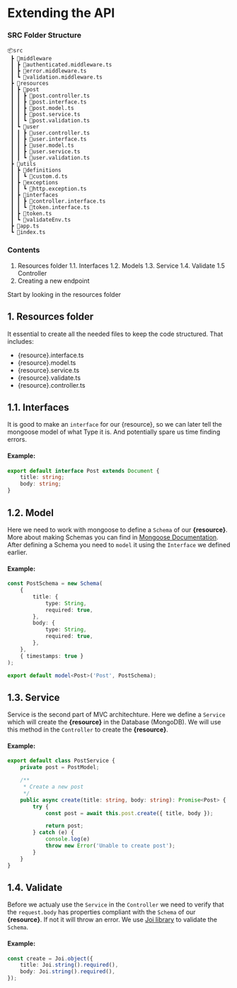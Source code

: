 # Extending the API
### SRC Folder Structure
```
📦src
 ┣ 📂middleware
 ┃ ┣ 📜authenticated.middleware.ts
 ┃ ┣ 📜error.middleware.ts
 ┃ ┗ 📜validation.middleware.ts
 ┣ 📂resources
 ┃ ┣ 📂post
 ┃ ┃ ┣ 📜post.controller.ts
 ┃ ┃ ┣ 📜post.interface.ts
 ┃ ┃ ┣ 📜post.model.ts
 ┃ ┃ ┣ 📜post.service.ts
 ┃ ┃ ┗ 📜post.validation.ts
 ┃ ┗ 📂user
 ┃ ┃ ┣ 📜user.controller.ts
 ┃ ┃ ┣ 📜user.interface.ts
 ┃ ┃ ┣ 📜user.model.ts
 ┃ ┃ ┣ 📜user.service.ts
 ┃ ┃ ┗ 📜user.validation.ts
 ┣ 📂utils
 ┃ ┣ 📂definitions
 ┃ ┃ ┗ 📜custom.d.ts
 ┃ ┣ 📂exceptions
 ┃ ┃ ┗ 📜http.exception.ts
 ┃ ┣ 📂interfaces
 ┃ ┃ ┣ 📜controller.interface.ts
 ┃ ┃ ┗ 📜token.interface.ts
 ┃ ┣ 📜token.ts
 ┃ ┗ 📜validateEnv.ts
 ┣ 📜app.ts
 ┗ 📜index.ts
```

### Contents
1. Resources folder
    1.1. Interfaces
    1.2. Models
    1.3. Service
    1.4. Validate 
    1.5 Controller
2. Creating a new endpoint

Start by looking in the resources folder
## 1. Resources folder
It essential to create all the needed files to keep the code structured. That includes: 
- {resource}.interface.ts
- {resource}.model.ts
- {resource}.service.ts
- {resource}.validate.ts
- {resource}.controller.ts

## 1.1. Interfaces
It is good to make an `interface` for our {resource}, so we can later tell the mongoose model of what Type it is. And potentially spare us time finding errors.
#### Example:
```typescript
export default interface Post extends Document {
    title: string;
    body: string;
}
```

## 1.2. Model
Here we need to work with mongoose to define a `Schema` of our __{resource}__. More about making Schemas you can find in [Mongoose Documentation](https://mongoosejs.com/docs/guide.html). After defining a Schema you need to `model` it using the `Interface` we defined earlier.
#### Example:
```typescript
const PostSchema = new Schema(
    {
        title: {
            type: String,
            required: true,
        },
        body: {
            type: String,
            required: true,
        },
    },
    { timestamps: true }
);

export default model<Post>('Post', PostSchema);
```

## 1.3. Service
Service is the second part of MVC architechture. Here we define a `Service` which will create the __{resource}__ in the Database (MongoDB). We will use this method in the `Controller` to create the __{resource}__.
#### Example:
```typescript
export default class PostService {
    private post = PostModel;

    /**
     * Create a new post
     */
    public async create(title: string, body: string): Promise<Post> {
        try {
            const post = await this.post.create({ title, body });

            return post;
        } catch (e) {
            console.log(e)
            throw new Error('Unable to create post');
        }
    }
}
```

## 1.4. Validate
Before we actualy use the `Service` in the `Controller` we need to verify that the `request.body` has properties compliant with the `Schema` of our __{resource}__. If not it will throw an error. We use [Joi library](https://www.npmjs.com/package/joi) to validate the `Schema`.
#### Example:
```typescript
const create = Joi.object({
    title: Joi.string().required(),
    body: Joi.string().required(),
});
```
